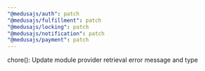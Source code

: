 ```yaml
---
"@medusajs/auth": patch
"@medusajs/fulfillment": patch
"@medusajs/locking": patch
"@medusajs/notification": patch
"@medusajs/payment": patch
---
```


chore(): Update module provider retrieval error message and type
